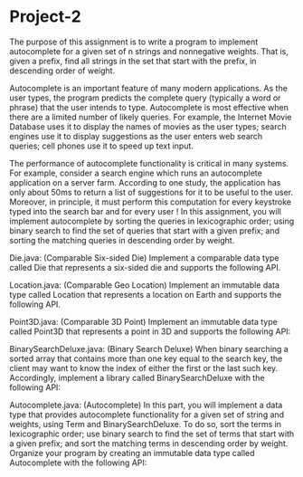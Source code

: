 # Project-2
The purpose of this assignment is to write a program to implement autocomplete for a given set of n strings and
nonnegative weights. That is, given a prefix, find all strings in the set that start with the prefix, in descending order of
weight.

Autocomplete is an important feature of many modern applications. As the user types, the program predicts the complete
query (typically a word or phrase) that the user intends to type. Autocomplete is most effective when there are a limited
number of likely queries. For example, the Internet Movie Database uses it to display the names of movies as the user types;
search engines use it to display suggestions as the user enters web search queries; cell phones use it to speed up text input.

The performance of autocomplete functionality is critical in many systems. For example, consider a search engine which runs
an autocomplete application on a server farm. According to one study, the application has only about 50ms to return a list
of suggestions for it to be useful to the user. Moreover, in principle, it must perform this computation for every keystroke
typed into the search bar and for every user !
In this assignment, you will implement autocomplete by sorting the queries in lexicographic order; using binary search to
find the set of queries that start with a given prefix; and sorting the matching queries in descending order by weight.

Die.java: (Comparable Six-sided Die) Implement a comparable data type called Die that represents a six-sided die and
supports the following API.

Location.java: (Comparable Geo Location) Implement an immutable data type called Location that represents a location on
Earth and supports the following API.
 
Point3D.java: (Comparable 3D Point) Implement an immutable data type called Point3D that represents a point in 3D and
supports the following API:

BinarySearchDeluxe.java: (Binary Search Deluxe) When binary searching a sorted array that contains more than one key equal to the
search key, the client may want to know the index of either the first or the last such key. Accordingly, implement a library
called BinarySearchDeluxe with the following API:


Autocomplete.java: (Autocomplete) In this part, you will implement a data type that provides autocomplete functionality for a
given set of string and weights, using Term and BinarySearchDeluxe. To do so, sort the terms in lexicographic order; use binary
search to find the set of terms that start with a given prefix; and sort the matching terms in descending order by weight.
Organize your program by creating an immutable data type called Autocomplete with the following API:
